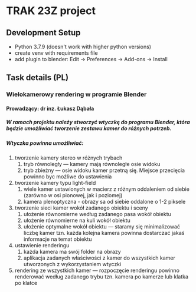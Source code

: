 # TRAK 23Z project

## Development Setup

- Python 3.7.9 (doesn't work with higher python versions)
- create venv with requirements file
- add plugin to blender: Edit -> Preferences -> Add-ons -> Install


## Task details (PL)

### Wielokamerowy rendering w programie Blender
#### Prowadzący: dr inz. Łukasz Dąbała

##### W ramach projektu należy stworzyć wtyczkę do programu Blender, która będzie umożliwiać tworzenie zestawu kamer do różnych potrzeb.
##### Wtyczka powinna umożliwiać:

1. tworzenie kamery stereo w różnych trybach
   1. tryb równoległy — kamery mają równoległe osie widoku
   2. tryb zbieżny — osie widoku kamer przetną się. Miejsce przecięcia powinno byc możliwe do ustawienia
2. tworzenie kamery typu light-field
   1. wiele kamer ustawionych w macierz z różnym oddaleniem od siebie (zarówno w osi pionowej, jak i poziomej)
   2. kamera plenoptyczna - obrazy sa od siebie oddalone o 1-2 piksele
3. tworzenie sieci kamer wokół zadanego obiektu i sceny
   1. ułożenie równomierne według zadanego pasa wokół obiektu
   2. ułożenie równomierne na kuli wokół obiektu
   3. ułożenie optymalne wokół obiektu — staramy się minimalizować liczbę kamer tzn. każda kolejna kamera powinna dostarczać jakaś informacje na temat obiektu
4. ustawienie renderingu
   1. każda kamera ma swój folder na obrazy
   2. aplikacja zadanych właściwości z kamer do wszystkich kamer utworzonych z wykorzystaniem wtyczki
5. rendering ze wszystkich kamer — rozpoczęcie renderingu powinno renderować według zadanego trybu tzn. kamera po kamerze lub klatka po klatce